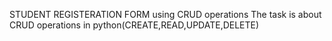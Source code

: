 STUDENT REGISTERATION FORM using CRUD operations
The task is about CRUD operations in python(CREATE,READ,UPDATE,DELETE)
